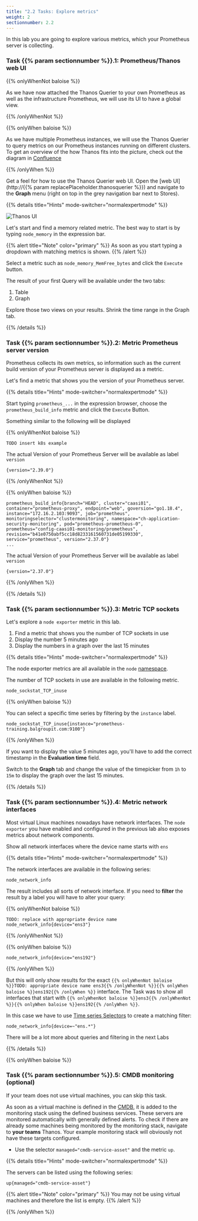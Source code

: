 ```yaml
---
title: "2.2 Tasks: Explore metrics"
weight: 2
sectionnumber: 2.2
---
```


In this lab you are going to explore various metrics, which your Prometheus server is collecting.

### Task {{% param sectionnumber %}}.1: Prometheus/Thanos web UI

{{% onlyWhenNot baloise %}}

As we have now attached the Thanos Querier to your own Prometheus as well as the infrastructure Prometheus, we will use its UI to have a global view.

{{% /onlyWhenNot %}}

{{% onlyWhen baloise %}}

As we have multiple Prometheus instances, we will use the Thanos Querier to query metrics on our Prometheus instances running on different clusters. To get an overview of the how Thanos fits into the picture, check out the diagram in [Confluence](https://confluence.baloisenet.com/display/BALMATE/Application+Monitoring)

{{% /onlyWhen %}}

Get a feel for how to use the Thanos Querier web UI. Open the [web UI](http://{{% param replacePlaceholder.thanosquerier %}}) and navigate to the **Graph** menu (right on top in the grey navigation bar next to Stores).

{{% details title="Hints" mode-switcher="normalexpertmode" %}}

![Thanos UI](../thanos-ui.png)

Let's start and find a memory related metric. The best way to start is by typing `node_memory` in the expression bar.

{{% alert title="Note" color="primary" %}}
As soon as you start typing a dropdown with matching metrics is shown.
{{% /alert %}}

Select a metric such as `node_memory_MemFree_bytes` and click the `Execute` button.

The result of your first Query will be available under the two tabs:

1. Table
2. Graph

Explore those two views on your results. Shrink the time range in the Graph tab.

{{% /details %}}

### Task {{% param sectionnumber %}}.2: Metric Prometheus server version

Prometheus collects its own metrics, so information such as the current build version of your Prometheus server is displayed as a metric.

Let's find a metric that shows you the version of your Prometheus server.

{{% details title="Hints" mode-switcher="normalexpertmode" %}}

Start typing `prometheus_...` in the expression browser, choose the `prometheus_build_info` metric and click the `Execute` Button.

Something similar to the following will be displayed

{{% onlyWhenNot baloise %}}
```promql
TODO insert k8s example
```

The actual Version of your Prometheus Server will be available as label `version`
```promql
{version="2.39.0"}
```
{{% /onlyWhenNot %}}

{{% onlyWhen baloise %}}
```promql
prometheus_build_info{branch="HEAD", cluster="caasi01", container="prometheus-proxy", endpoint="web", goversion="go1.18.4", instance="172.16.2.103:9093", job="prometheus", monitoringselector="clustermonitoring", namespace="ch-application-security-monitoring", pod="prometheus-prometheus-0", prometheus="config-caasi01-monitoring/prometheus", revision="b41e0750abf5cc18d8233161560731de05199330", service="prometheus", version="2.37.0"}
...
```

The actual Version of your Prometheus Server will be available as label `version`
```promql
{version="2.37.0"}
```
{{% /onlyWhen %}}

{{% /details %}}

### Task {{% param sectionnumber %}}.3: Metric TCP sockets

Let's explore a `node exporter` metric in this lab.

1. Find a metric that shows you the number of TCP sockets in use
1. Display the number 5 minutes ago
1. Display the numbers in a graph over the last 15 minutes


{{% details title="Hints" mode-switcher="normalexpertmode" %}}

The node exporter metrics are all available in the `node` [namespace](https://prometheus.io/docs/practices/naming/#metric-names).

The number of TCP sockets in use are available in the following metric.

```promql
node_sockstat_TCP_inuse
```

{{% onlyWhen baloise %}}

You can select a specific time series by filtering by the `instance` label.

```promql
node_sockstat_TCP_inuse{instance="prometheus-training.balgroupit.com:9100"}
```

{{% /onlyWhen %}}


If you want to display the value 5 minutes ago, you'll have to add the correct timestamp in the **Evaluation time** field.

Switch to the **Graph** tab and change the value of the timepicker from `1h` to `15m` to display the graph over the last 15 minutes.

{{% /details %}}

### Task {{% param sectionnumber %}}.4: Metric network interfaces

Most virtual Linux machines nowadays have network interfaces. The `node exporter` you have enabled and configured in the previous lab also exposes metrics about network components.

Show all network interfaces where the device name starts with `ens`

{{% details title="Hints" mode-switcher="normalexpertmode" %}}

The network interfaces are available in the following series:

```promql
node_network_info
```

The result includes all sorts of network interface. If you need to **filter** the result by a label you will have to alter your query:

{{% onlyWhenNot baloise %}}

```promql
TODO: replace with appropriate device name
node_network_info{device="ens3"}
```
{{% /onlyWhenNot %}}


{{% onlyWhen baloise %}}
```promql
node_network_info{device="ens192"}
```
{{% /onlyWhen %}}


But this will only show results for the exact `{{% onlyWhenNot baloise %}}TODO: appropriate device name ens3{{% /onlyWhenNot %}}{{% onlyWhen baloise %}}ens192{{% /onlyWhen %}}` interface. The Task was to show all interfaces that start with `{{% onlyWhenNot baloise %}}ens3{{% /onlyWhenNot %}}{{% onlyWhen baloise %}}ens192{{% /onlyWhen %}}`.

In this case we have to use [Time series Selectors](https://prometheus.io/docs/prometheus/latest/querying/basics/#time-series-selectors) to create a matching filter:

```promql
node_network_info{device=~"ens.*"}
```

There will be a lot more about queries and filtering in the next Labs

{{% /details %}}

{{% onlyWhen baloise %}}

### Task {{% param sectionnumber %}}.5: CMDB monitoring (optional)

If your team does not use virtual machines, you can skip this task.

As soon as a virtual machine is defined in the [CMDB](https://oim.baloisenet.com), it is added to the monitoring stack using the defined business services. These servers are monitored automatically with generally defined alerts. To check if there are already some machines being monitored by the monitoring stack, navigate to **your teams** Thanos. Your example monitoring stack will obviously not have these targets configured.

* Use the selector `managed="cmdb-service-asset"` and the metric `up`.

{{% details title="Hints" mode-switcher="normalexpertmode" %}}

The servers can be listed using the following series:

```promql
up{managed="cmdb-service-asset"}
```

{{% alert title="Note" color="primary" %}}
You may not be using virtual machines and therefore the list is empty.
{{% /alert %}}

{{% /onlyWhen %}}
